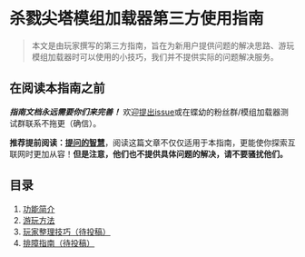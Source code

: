 # 杀戮尖塔模组加载器第三方使用指南
> 本文是由玩家撰写的第三方指南，旨在为新用户提供问题的解决思路、游玩模组加载器时可以使用的小技巧，我们并不提供实际的问题解决服务。

## 在阅读本指南之前
***指南文档永远需要你们来完善！*** 欢迎[提出issue](https://github.com/starFaith2007/SpireModLoader_Third_Party_User_Guide/issues "提出issue")或在蝶幼的粉丝群/模组加载器测试群联系不拖更（确信）。

**推荐提前阅读：**[**提问的智慧**](https://lug.ustc.edu.cn/wiki/doc/smart-questions/ "提问的智慧")，阅读这篇文章不仅仅适用于本指南，更能使你探索互联网时更加从容！**但是注意，他们也不提供具体问题的解决，请不要骚扰他们。**

## 目录
1. [功能简介](https://github.com/starFaith2007/SpireModLoader_Third_Party_User_Guide/wiki/%E5%8A%9F%E8%83%BD%E7%AE%80%E4%BB%8B%EF%BC%88%E5%BE%85%E7%BC%96%E5%86%99%EF%BC%89)
2. [游玩方法](https://github.com/starFaith2007/SpireModLoader_Third_Party_User_Guide/wiki/%E6%B8%B8%E7%8E%A9%E6%96%B9%E6%B3%95%EF%BC%88%E5%BE%85%E7%BC%96%E5%86%99%EF%BC%89)
3. [玩家整理技巧（待投稿）](https://github.com/starFaith2007/SpireModLoader_Third_Party_User_Guide/wiki/%E7%8E%A9%E5%AE%B6%E6%95%B4%E7%90%86%E6%8A%80%E5%B7%A7%EF%BC%88%E5%BE%85%E6%8A%95%E7%A8%BF%EF%BC%89)
4. [排障指南（待投稿）](https://github.com/starFaith2007/SpireModLoader_Third_Party_User_Guide/wiki/%E6%8E%92%E9%9A%9C%E6%8C%87%E5%8D%97%EF%BC%88%E5%BE%85%E6%8A%95%E7%A8%BF%EF%BC%89)
